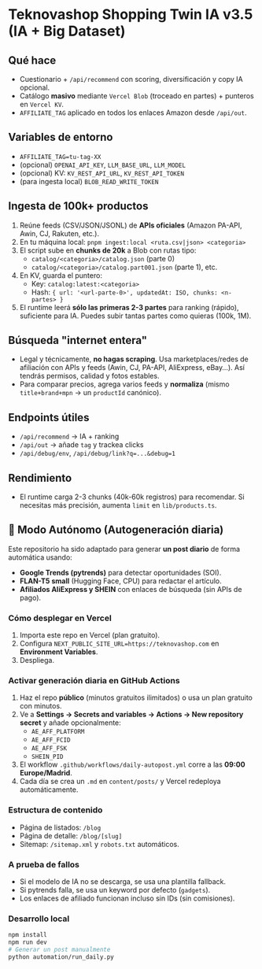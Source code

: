 # Teknovashop Shopping Twin IA v3.5 (IA + Big Dataset)

## Qué hace
- Cuestionario + `/api/recommend` con scoring, diversificación y copy IA opcional.
- Catálogo **masivo** mediante `Vercel Blob` (troceado en partes) + punteros en `Vercel KV`.
- `AFFILIATE_TAG` aplicado en todos los enlaces Amazon desde `/api/out`.

## Variables de entorno
- `AFFILIATE_TAG=tu-tag-XX`
- (opcional) `OPENAI_API_KEY`, `LLM_BASE_URL`, `LLM_MODEL`
- (opcional) KV: `KV_REST_API_URL`, `KV_REST_API_TOKEN`
- (para ingesta local) `BLOB_READ_WRITE_TOKEN`

## Ingesta de 100k+ productos
1. Reúne feeds (CSV/JSON/JSONL) de **APIs oficiales** (Amazon PA-API, Awin, CJ, Rakuten, etc.).
2. En tu máquina local: `pnpm ingest:local <ruta.csv|json> <categoria>`
3. El script sube en **chunks de 20k** a Blob con rutas tipo:
   - `catalog/<categoria>/catalog.json` (parte 0)
   - `catalog/<categoria>/catalog.part001.json` (parte 1), etc.
4. En KV, guarda el puntero:
   - Key: `catalog:latest:<categoria>`
   - Hash: `{ url: '<url-parte-0>', updatedAt: ISO, chunks: <n-partes> }`
5. El runtime leerá **sólo las primeras 2-3 partes** para ranking (rápido), suficiente para IA.
   Puedes subir tantas partes como quieras (100k, 1M).

## Búsqueda "internet entera"
- Legal y técnicamente, **no hagas scraping**. Usa marketplaces/redes de afiliación con APIs y feeds (Awin, CJ, PA-API, AliExpress, eBay…). Así tendrás permisos, calidad y fotos estables.
- Para comparar precios, agrega varios feeds y **normaliza** (mismo `title+brand+mpn` → un `productId` canónico).

## Endpoints útiles
- `/api/recommend` → IA + ranking
- `/api/out` → añade `tag` y trackea clicks
- `/api/debug/env`, `/api/debug/link?q=...&debug=1`

## Rendimiento
- El runtime carga 2-3 chunks (40k-60k registros) para recomendar. Si necesitas más precisión, aumenta `limit` en `lib/products.ts`.


## 🚀 Modo Autónomo (Autogeneración diaria)

Este repositorio ha sido adaptado para generar **un post diario** de forma automática usando:
- **Google Trends (pytrends)** para detectar oportunidades (SOI).
- **FLAN-T5 small** (Hugging Face, CPU) para redactar el artículo.
- **Afiliados AliExpress y SHEIN** con enlaces de búsqueda (sin APIs de pago).

### Cómo desplegar en Vercel
1. Importa este repo en Vercel (plan gratuito).
2. Configura `NEXT_PUBLIC_SITE_URL=https://teknovashop.com` en **Environment Variables**.
3. Despliega.

### Activar generación diaria en GitHub Actions
1. Haz el repo **público** (minutos gratuitos ilimitados) o usa un plan gratuito con minutos.
2. Ve a **Settings → Secrets and variables → Actions → New repository secret** y añade opcionalmente:
   - `AE_AFF_PLATFORM`
   - `AE_AFF_FCID`
   - `AE_AFF_FSK`
   - `SHEIN_PID`
3. El workflow `.github/workflows/daily-autopost.yml` corre a las **09:00 Europe/Madrid**.
4. Cada día se crea un `.md` en `content/posts/` y Vercel redeploya automáticamente.

### Estructura de contenido
- Página de listados: `/blog`
- Página de detalle: `/blog/[slug]`
- Sitemap: `/sitemap.xml` y `robots.txt` automáticos.

### A prueba de fallos
- Si el modelo de IA no se descarga, se usa una plantilla fallback.
- Si pytrends falla, se usa un keyword por defecto (`gadgets`).
- Los enlaces de afiliado funcionan incluso sin IDs (sin comisiones).

### Desarrollo local
```bash
npm install
npm run dev
# Generar un post manualmente
python automation/run_daily.py
```